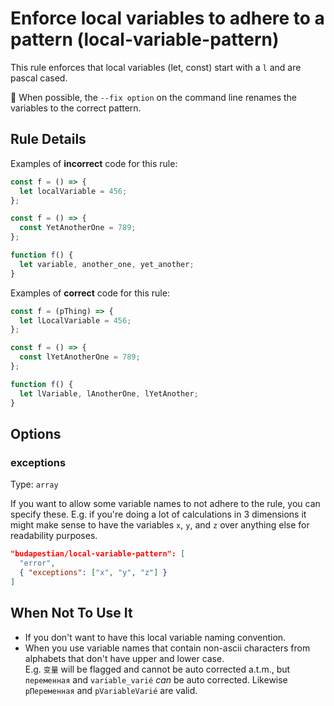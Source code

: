 # Enforce local variables to adhere to a pattern (local-variable-pattern)

This rule enforces that local variables (let, const) start with a `l` and are
pascal cased.

🔧 When possible, the `--fix option` on the command line renames the variables to
the correct pattern.

## Rule Details

Examples of **incorrect** code for this rule:

```javascript
const f = () => {
  let localVariable = 456;
};

const f = () => {
  const YetAnotherOne = 789;
};

function f() {
  let variable, another_one, yet_another;
}
```

Examples of **correct** code for this rule:

```javascript
const f = (pThing) => {
  let lLocalVariable = 456;
};

const f = () => {
  const lYetAnotherOne = 789;
};

function f() {
  let lVariable, lAnotherOne, lYetAnother;
}
```

## Options

### exceptions

Type: `array`

If you want to allow some variable names to not adhere to the rule, you can
specify these. E.g. if you're doing a lot of calculations in 3 dimensions
it might make sense to have the variables `x`, `y`, and `z` over anything
else for readability purposes.

```json
"budapestian/local-variable-pattern": [
  "error",
  { "exceptions": ["x", "y", "z"] }
]
```

## When Not To Use It

- If you don't want to have this local variable naming convention.
- When you use variable names that contain non-ascii characters from alphabets that
  don't have upper and lower case.  
  E.g. `变量` will be flagged and cannot be auto corrected a.t.m., but `переменная` and
  `variable_varié` _can_ be auto corrected. Likewise `pПеременная` and `pVariableVarié`
  are valid.

<!--
## Further Reading

If there are other links that describe the issue this rule addresses, please include them here in a bulleted list.
-->
